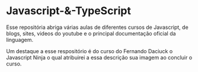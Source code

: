 # Javascript-&-TypeScript

Esse repositória abriga várias aulas de diferentes cursos de Javascript, de blogs, sites, videos do youtube e o principal documentação oficial da linguagem.

Um destaque a esse respositório é do curso do Fernando Daciuck o Javascript Ninja o qual atribuirei a essa descrição sua imagem ao concluir o curso.



